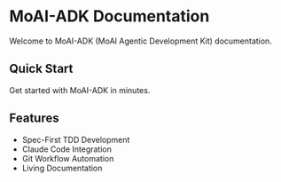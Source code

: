 # MoAI-ADK Documentation

Welcome to MoAI-ADK (MoAI Agentic Development Kit) documentation.

## Quick Start

Get started with MoAI-ADK in minutes.

## Features

- Spec-First TDD Development
- Claude Code Integration
- Git Workflow Automation
- Living Documentation
